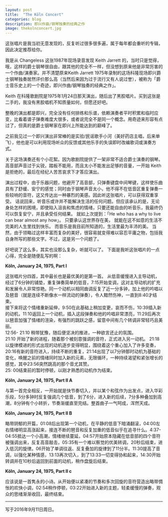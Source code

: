 ```yaml
---
layout: post
title:  "The Köln Concert"
categories: blog
description: 即兴作曲/钢琴独奏的经典之作
image: thekolnconcert.jpg
--- 
```


 
这张唱片是我当初无意发现的，反复听过很多很多遍，属于每年都会重听的专辑，因此决定推荐给你。 

我是从 Changeless 这张1987年现场录音发现 Keith Jarrett 的，当时只是觉得，哦，这样的爵士钢琴很自由，跟其他的完全不一样，但没想到原来他是非常厉害的一个作曲/演奏家。并不清楚原来Keith Jarrett 1975年录制的这场科隆现场即兴爵士钢琴独奏居然评价那么高（当然后来因为过于流行又有人说过誉），被称为「爵士音乐史上的一个奇迹，即兴作曲/钢琴独奏的经典之作」。 

Keith 在科隆歌剧院是1975年1月24日那天演出，随后出了黑胶唱片。买到这张是二手的，我没有黑胶唱机不知质量如何，但愿还好吧。

整晚的演出都是即兴，完全没有任何排练和乐谱，依赖演奏者平时积累和临时应变，比看着谱子弹奏难度大很多，或者说完全不是同一个概念。用奇迹来形容有点过了，但真的是爵士钢琴家在即兴上所能达到的巅峰了。

之前我见过一个即兴演出非常棒的是实验/民谣歌手小河（美好药店主唱，后来单飞），他也是可以利用现场听众的反馈或其他乐手的失误即时改编歌词或演奏方式。

关于这场演奏还有个小花絮。因为歌剧院提供了一架非常不适合爵士演奏的钢琴。高音部声音过于尖锐，踏板不能用，而且太小不能发出足够的音量，一开始 Keith 是拒绝的，最后在经纪人苦苦哀求下才答应演出。

演出过程中，由于乐器问题，他避开了高音部，只弹奏键盘中间琴键，这样使乐曲具有了舒缓、安宁的感觉；同时由于钢琴声音太小，他不得不在低音区重复弹奏一些较响的音符，这又传达出一种暴烈的美感。因此听这张唱片，可以获得双重享受。
话说回来，听音乐或许并不能解决生活的任何问题。但应该承认的是，无论身处怎样的困境，即使陷入沮丧和焦虑的情绪，只要还能自由的听音乐，我最终仍可以恢复安宁，并且承受任何结果。 
就如上次提到：「He who has a why to live can bear almost any how」。 
只要承认这世界存在美， 就能在这不如意的生活不完美的人生里找到快乐。
而音乐是我目前所知道的，生活里最为丰沛的美。
当然，由于领略过这样丰富而复杂的美好，很容易就变得难以容忍平庸之物，包括我自身所写的那些文字。不过，这是另一个问题了。

好吧说了这么多，其实也没那么复杂，听就可以了。
下面是我听这张唱片的一点心得，完全是随便乱写的啊：

**Köln, January 24, 1975, Part I**

这张唱片分四首，其中最长也是最优美的是第一首。
从低音缓慢进入主导动机，经过了6分钟的铺垫，重复弹奏简单的低音，7:15开始变调，这对主导动机的扩充和发展令人非常惊艳。同一个动机以相同曲调反复了近一分多钟，加上他的吟唱以及琶音（就是连续不断像水一样流动的弹奏），令人黯然伤神，一直到8:40才结束。       
接下来将这个情绪重新延伸，9:50在此基础上稍加变更，哀而不伤，10:39插入新的动机，11:10返回上一个动机，插入这段弹奏和他的吟唱非常漂亮，11:29后再次以琶音加强了情绪的渲染，有强烈的跳跃之感，留意中间有几个转调非常轻巧且美丽。    
12:56- 21:10 稍带犹豫，随后便坚决的推进，一种欲言还止的氛围。    
21:10 开始了新的进程，随着那个被刻意强调的音符，正式进入另一动机。 
21:18 以旋律模进的形式出现的动机逐步变得明显，围绕着这个重心加入了许多变奏，20:16有新的音符进入，持续不断的重复，21:14出现了以7分钟那时动机为基础的变化，唤醒之前的情绪同时加入新的元素，无限循环，一种持续渴望和紧张增长的感觉，其中23:56突然跳高的那个音尤其赞。    
25: 00结束前的暂时停顿，以刚才熟悉的动机作为结束。    

**Köln, January 24, 1975, Part II A**

与第一首完全相反，一开始就是快节奏切入，并以某个和弦作为出发点，进入华彩乐段，5分多钟时反复强调几个低音，到了6分，进入新的后续，7分多种叠加到高潮，8分钟有个小转折，节奏渐缓直至完结。整首曲子一气呵成，浑然天成。

**Köln, January 24, 1975, Part II B**

略带阴郁的开篇，01:08后出现第一个动机，在平静的低音下暗涌翻滚，04:00左右情绪明显高涨起来，接连不断的琶音和反复加重的低音似乎在追寻什么。4:37-04:55抵达一个小高潮，情绪继续蔓延，04:57开始原本隐藏在低音部的四个音符被强调出来，反复高音敲击，05:35有一个难以察觉的优美转调，20秒后结束，进入低沉的旋律。06开始了单调往返、反复叠加的旋律到了11分半。11:30提高了音调，以强化某种情感，13:13再次切入，到了13:33一切变得协和起来，14:30开始转调并在10秒后返回到前面的动机，稍作盘旋后结束。

**Köln, January 24, 1975, Part  II c**

应该说是一首隽永的小诗。从开始便以紧凑的节奏和多次回旋的音符营造出略带惆怅的欢快小调，02:54稍作停顿，03:22开始进入新的主题，轻柔缓慢的弹奏，观众的思绪渐渐收回，最终结束。 


----

写于2016年9月11日周日。
